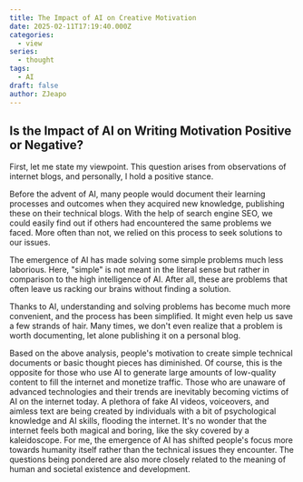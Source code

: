 ```yaml
---
title: The Impact of AI on Creative Motivation
date: 2025-02-11T17:19:40.000Z
categories:
  - view
series:
  - thought
tags:
  - AI
draft: false
author: ZJeapo
---
```


## Is the Impact of AI on Writing Motivation Positive or Negative?

First, let me state my viewpoint. This question arises from observations of internet blogs, and personally, I hold a positive stance.

Before the advent of AI, many people would document their learning processes and outcomes when they acquired new knowledge, publishing these on their technical blogs. With the help of search engine SEO, we could easily find out if others had encountered the same problems we faced. More often than not, we relied on this process to seek solutions to our issues.

The emergence of AI has made solving some simple problems much less laborious. Here, "simple" is not meant in the literal sense but rather in comparison to the high intelligence of AI. After all, these are problems that often leave us racking our brains without finding a solution.

Thanks to AI, understanding and solving problems has become much more convenient, and the process has been simplified. It might even help us save a few strands of hair. Many times, we don't even realize that a problem is worth documenting, let alone publishing it on a personal blog.

Based on the above analysis, people's motivation to create simple technical documents or basic thought pieces has diminished. Of course, this is the opposite for those who use AI to generate large amounts of low-quality content to fill the internet and monetize traffic. Those who are unaware of advanced technologies and their trends are inevitably becoming victims of AI on the internet today. A plethora of fake AI videos, voiceovers, and aimless text are being created by individuals with a bit of psychological knowledge and AI skills, flooding the internet. It's no wonder that the internet feels both magical and boring, like the sky covered by a kaleidoscope. For me, the emergence of AI has shifted people's focus more towards humanity itself rather than the technical issues they encounter. The questions being pondered are also more closely related to the meaning of human and societal existence and development.
